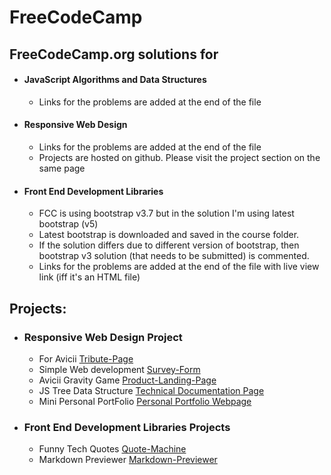 # FreeCodeCamp

## FreeCodeCamp.org solutions for

-   #### JavaScript Algorithms and Data Structures
    -   Links for the problems are added at the end of the file
-   #### Responsive Web Design
    -   Links for the problems are added at the end of the file
    -   Projects are hosted on github. Please visit the project section on the same page
-   #### Front End Development Libraries
    -   FCC is using bootstrap v3.7 but in the solution I'm using latest bootstrap (v5)
    -   Latest bootstrap is downloaded and saved in the course folder.
    -   If the solution differs due to different version of bootstrap, then bootstrap v3 solution (that needs to be submitted) is commented.
    -   Links for the problems are added at the end of the file with live view link (iff it's an HTML file)

## Projects:

-   ### Responsive Web Design Project

    -   For Avicii [Tribute-Page](https://geekyorion.github.io/freecodecamp/Responsive%20Web%20Design/Responsive%20Web%20Design%20Projects/Build%20a%20Tribute%20Page/)
    -   Simple Web development [Survey-Form](https://geekyorion.github.io/freecodecamp/Responsive%20Web%20Design/Responsive%20Web%20Design%20Projects/Build%20a%20Survey%20Form/)
    -   Avicii Gravity Game [Product-Landing-Page](https://geekyorion.github.io/freecodecamp/Responsive%20Web%20Design/Responsive%20Web%20Design%20Projects/Build%20a%20Product%20Landing%20Page/)
    -   JS Tree Data Structure [Technical Documentation Page](https://geekyorion.github.io/freecodecamp/Responsive%20Web%20Design/Responsive%20Web%20Design%20Projects/Build%20a%20Technical%20Documentation%20Page/)
    -   Mini Personal PortFolio [Personal Portfolio Webpage](https://geekyorion.github.io/freecodecamp/Responsive%20Web%20Design/Responsive%20Web%20Design%20Projects/Build%20a%20Personal%20Portfolio%20Webpage/)

-   ### Front End Development Libraries Projects

    -   Funny Tech Quotes [Quote-Machine](https://geekyorion.github.io/freecodecamp/Front%20End%20Development%20Libraries/Front%20End%20Development%20Libraries%20Projects/Build%20a%20Random%20Quote%20Machine/)
    -   Markdown Previewer [Markdown-Previewer](https://geekyorion.github.io/freecodecamp/Front%20End%20Development%20Libraries/Front%20End%20Development%20Libraries%20Projects/Build%20a%20Markdown%20Previewer/)
